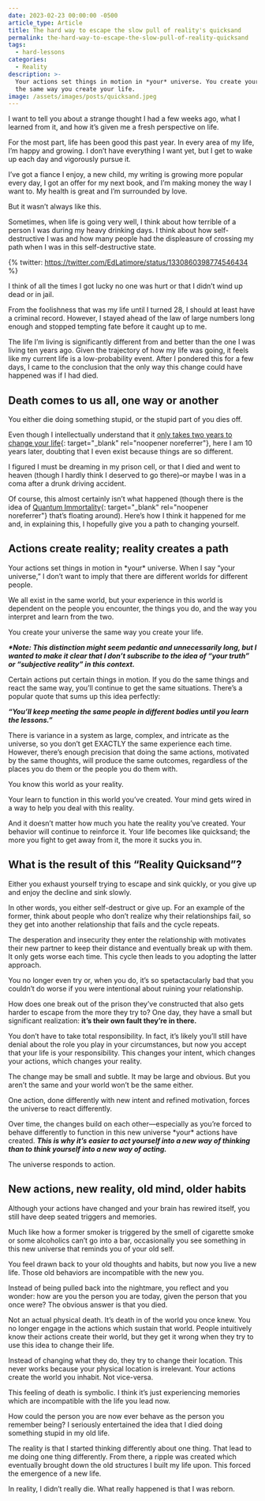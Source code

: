 ```yaml
---
date: 2023-02-23 00:00:00 -0500
article_type: Article
title: The hard way to escape the slow pull of reality's quicksand
permalink: the-hard-way-to-escape-the-slow-pull-of-reality-quicksand
tags:
  - hard-lessons
categories:
  - Reality
description: >-
  Your actions set things in motion in *your* universe. You create your universe
  the same way you create your life.
image: /assets/images/posts/quicksand.jpeg
---
```

I want to tell you about a strange thought I had a few weeks ago, what I learned from it, and how it’s given me a fresh perspective on life.

For the most part, life has been good this past year. In every area of my life, I’m happy and growing. I don’t have everything I want yet, but I get to wake up each day and vigorously pursue it.

I’ve got a fiance I enjoy, a new child, my writing is growing more popular every day, I got an offer for my next book, and I’m making money the way I want to. My health is great and I’m surrounded by love.

But it wasn’t always like this.

Sometimes, when life is going very well, I think about how terrible of a person I was during my heavy drinking days. I think about how self-destructive I was and how many people had the displeasure of crossing my path when I was in this self-destructive state.

{% twitter: https://twitter.com/EdLatimore/status/1330860398774546434 %}

I think of all the times I got lucky no one was hurt or that I didn’t wind up dead or in jail.

From the foolishness that was my life until I turned 28, I should at least have a criminal record. However, I stayed ahead of the law of large numbers long enough and stopped tempting fate before it caught up to me.

The life I’m living is significantly different from and better than the one I was living ten years ago. Given the trajectory of how my life was going, it feels like my current life is a low-probability event. After I pondered this for a few days, I came to the conclusion that the only way this change could have happened was if I had died.

## Death comes to us all, one way or another

You either die doing something stupid, or the stupid part of you dies off.

Even though I intellectually understand that it&nbsp;[only takes two years to change your life](https://edlatimore.com/change-your-life/){: target="_blank" rel="noopener noreferrer"}, here I am 10 years later, doubting that I even exist because things are so different.

I figured I must be dreaming in my prison cell, or that I died and went to heaven (though I hardly think I deserved to go there)–or maybe I was in a coma after a drunk driving accident.

Of course, this almost certainly isn’t what happened (though there is the idea of&nbsp;[Quantum Immortality](https://hackernoon.com/quantum-immortality-summed-up-in-5-key-points){: target="_blank" rel="noopener noreferrer"}&nbsp;that’s floating around). Here’s how I think it happened for me and, in explaining this, I hopefully give you a path to changing yourself.

## Actions create reality; reality creates a path

Your actions set things in motion in \*your\* universe. When I say “your universe,” I don’t want to imply that there are different worlds for different people.

We all exist in the same world, but your experience in this world is dependent on the people you encounter, the things you do, and the way you interpret and learn from the two.

You create your universe the same way you create your life.

***\*Note: This distinction might seem pedantic and unnecessarily long, but I wanted to make it clear that I don’t subscribe to the idea of “your truth” or “subjective reality” in this context.***

Certain actions put certain things in motion. If you do the same things and react the same way, you’ll continue to get the same situations. There’s a popular quote that sums up this idea perfectly:

***“You’ll keep meeting the same people in different bodies until you learn the lessons.”***

There is variance in a system as large, complex, and intricate as the universe, so you don’t get EXACTLY the same experience each time. However, there’s enough precision that doing the same actions, motivated by the same thoughts, will produce the same outcomes, regardless of the places you do them or the people you do them with.

You know this world as your reality.

Your learn to function in this world you’ve created. Your mind gets wired in a way to help you deal with this reality.

And it doesn’t matter how much you hate the reality you’ve created. Your behavior will continue to reinforce it. Your life becomes like quicksand; the more you fight to get away from it, the more it sucks you in.

## What is the result of this “Reality Quicksand”?

Either you exhaust yourself trying to escape and sink quickly, or you give up and enjoy the decline and sink slowly.

In other words, you either self-destruct or give up. For an example of the former, think about people who don’t realize why their relationships fail, so they get into another relationship that fails and the cycle repeats.

The desperation and insecurity they enter the relationship with motivates their new partner to keep their distance and eventually break up with them. It only gets worse each time. This cycle then leads to you adopting the latter approach.

You no longer even try or, when you do, it’s so spetactacularly bad that you couldn’t do worse if you were intentional about ruining your relationship.

How does one break out of the prison they’ve constructed that also gets harder to escape from the more they try to? One day, they have a small but significant realization:&nbsp;**it’s their own fault they’re in there.**

You don’t have to take total responsibility. In fact, it’s likely you’ll still have denial about the role you play in your circumstances, but now you accept that your life is your responsibility. This changes your intent, which changes your actions, which changes your reality.

The change may be small and subtle. It may be large and obvious. But you aren’t the same and your world won’t be the same either.

One action, done differently with new intent and refined motivation, forces the universe to react differently.

Over time, the changes build on each other—especially as you’re forced to behave differently to function in this new universe \*your\* actions have created.&nbsp;***This is why it’s easier to act yourself into a new way of thinking than to think yourself into a new way of acting.***

The universe responds to action.

## New actions, new reality, old mind, older habits

Although your actions have changed and your brain has rewired itself, you still have deep seated triggers and memories.

Much like how a former smoker is triggered by the smell of cigarette smoke or some alcoholics can’t go into a bar, occasionally you see something in this new universe that reminds you of your old self.

You feel drawn back to your old thoughts and habits, but now you live a new life. Those old behaviors are incompatible with the new you.

Instead of being pulled back into the nightmare, you reflect and you wonder: how are you the person you are today, given the person that you once were? The obvious answer is that you died.

Not an actual physical death. It’s death in of the world you once knew. You no longer engage in the actions which sustain that world. People intuitively know their actions create their world, but they get it wrong when they try to use this idea to change their life.

Instead of changing what they do, they try to change their location. This never works because your physical location is irrelevant. Your actions create the world you inhabit. Not vice-versa.

This feeling of death is symbolic. I think it’s just experiencing memories which are incompatible with the life you lead now.

How could the person you are now ever behave as the person you remember being? I seriously entertained the idea that I died doing something stupid in my old life.

The reality is that I started thinking differently about one thing. That lead to me doing one thing differently. From there, a ripple was created which eventually brought down the old structures I built my life upon. This forced the emergence of a new life.

In reality, I didn’t really die. What really happened is that I was reborn.
